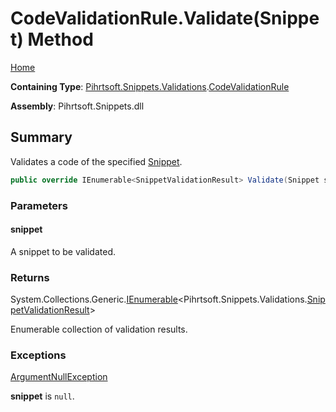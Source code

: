 <a name="_top"></a>

# CodeValidationRule\.Validate\(Snippet\) Method

[Home](../../../../../README.md#_top)

**Containing Type**: [Pihrtsoft.Snippets.Validations](../../README.md#_top)\.[CodeValidationRule](../README.md#_top)

**Assembly**: Pihrtsoft\.Snippets\.dll

## Summary

Validates a code of the specified [Snippet](../../../Snippet/README.md#_top)\.

```csharp
public override IEnumerable<SnippetValidationResult> Validate(Snippet snippet)
```

### Parameters

#### snippet

A snippet to be validated\.

### Returns

System\.Collections\.Generic\.[IEnumerable](https://docs.microsoft.com/en-us/dotnet/api/system.collections.generic.ienumerable-1)\<Pihrtsoft\.Snippets\.Validations\.[SnippetValidationResult](../../SnippetValidationResult/README.md#_top)>

Enumerable collection of validation results\.

### Exceptions

[ArgumentNullException](https://docs.microsoft.com/en-us/dotnet/api/system.argumentnullexception)

**snippet** is `null`\.

